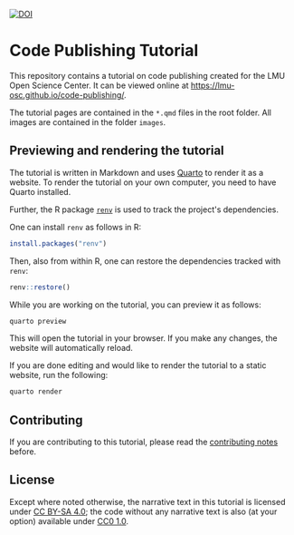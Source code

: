 [![DOI](https://zenodo.org/badge/791698287.svg)](https://doi.org/10.5281/zenodo.16631976)

# Code Publishing Tutorial

This repository contains a tutorial on code publishing created for the LMU Open Science Center.
It can be viewed online at <https://lmu-osc.github.io/code-publishing/>.

The tutorial pages are contained in the `*.qmd` files in the root folder.
All images are contained in the folder `images`.

## Previewing and rendering the tutorial

The tutorial is written in Markdown and uses [Quarto][quarto] to render it as a website.
To render the tutorial on your own computer, you need to have Quarto installed.

[quarto]: https://quarto.org/

Further, the R package [`renv`][renv] is used to track the project's dependencies.

[renv]: https://cran.r-project.org/package=renv

One can install `renv` as follows in R:

```r
install.packages("renv")
```

Then, also from within R, one can restore the dependencies tracked with `renv`:

```r
renv::restore()
```

While you are working on the tutorial, you can preview it as follows:

```sh
quarto preview
```

This will open the tutorial in your browser.
If you make any changes, the website will automatically reload.

If you are done editing and would like to render the tutorial to a static website,
run the following:

```sh
quarto render
```

## Contributing

If you are contributing to this tutorial,
please read the [contributing notes](CONTRIBUTING.md) before.

## License

Except where noted otherwise, the narrative text in this tutorial is licensed under [CC BY-SA 4.0][cc-by-sa];
the code without any narrative text is also (at your option) available under [CC0 1.0][cc0].

[cc-by-sa]: LICENSE-CC-BY-SA.txt
[cc0]: LICENSE-CC0.txt
